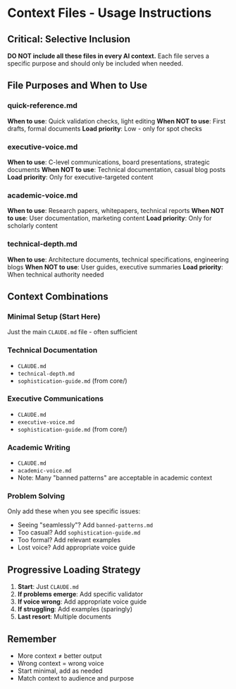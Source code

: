 # Context Files - Usage Instructions

## Critical: Selective Inclusion

**DO NOT include all these files in every AI context.** Each file serves a specific purpose and should only be included when needed.

## File Purposes and When to Use

### quick-reference.md

**When to use**: Quick validation checks, light editing
**When NOT to use**: First drafts, formal documents
**Load priority**: Low - only for spot checks

### executive-voice.md

**When to use**: C-level communications, board presentations, strategic documents
**When NOT to use**: Technical documentation, casual blog posts
**Load priority**: Only for executive-targeted content

### academic-voice.md

**When to use**: Research papers, whitepapers, technical reports
**When NOT to use**: User documentation, marketing content
**Load priority**: Only for scholarly content

### technical-depth.md

**When to use**: Architecture documents, technical specifications, engineering blogs
**When NOT to use**: User guides, executive summaries
**Load priority**: When technical authority needed

## Context Combinations

### Minimal Setup (Start Here)

Just the main `CLAUDE.md` file - often sufficient

### Technical Documentation

- `CLAUDE.md`
- `technical-depth.md`
- `sophistication-guide.md` (from core/)


### Executive Communications

- `CLAUDE.md`
- `executive-voice.md`
- `sophistication-guide.md` (from core/)


### Academic Writing

- `CLAUDE.md`
- `academic-voice.md`
- Note: Many "banned patterns" are acceptable in academic context


### Problem Solving

Only add these when you see specific issues:

- Seeing "seamlessly"? Add `banned-patterns.md`
- Too casual? Add `sophistication-guide.md`
- Too formal? Add relevant examples
- Lost voice? Add appropriate voice guide


## Progressive Loading Strategy

1. **Start**: Just `CLAUDE.md`
2. **If problems emerge**: Add specific validator
3. **If voice wrong**: Add appropriate voice guide
4. **If struggling**: Add examples (sparingly)
5. **Last resort**: Multiple documents


## Remember

- More context ≠ better output
- Wrong context = wrong voice
- Start minimal, add as needed
- Match context to audience and purpose
